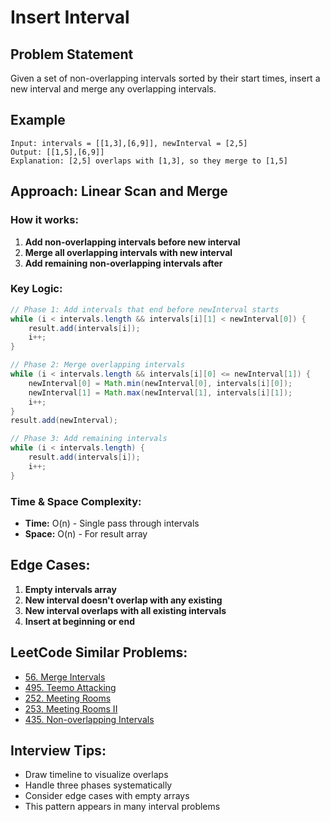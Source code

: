 # Insert Interval

## Problem Statement
Given a set of non-overlapping intervals sorted by their start times, insert a new interval and merge any overlapping intervals.

## Example
```
Input: intervals = [[1,3],[6,9]], newInterval = [2,5]
Output: [[1,5],[6,9]]
Explanation: [2,5] overlaps with [1,3], so they merge to [1,5]
```

## Approach: Linear Scan and Merge

### How it works:
1. **Add non-overlapping intervals before new interval**
2. **Merge all overlapping intervals with new interval**
3. **Add remaining non-overlapping intervals after**

### Key Logic:
```java
// Phase 1: Add intervals that end before newInterval starts
while (i < intervals.length && intervals[i][1] < newInterval[0]) {
    result.add(intervals[i]);
    i++;
}

// Phase 2: Merge overlapping intervals
while (i < intervals.length && intervals[i][0] <= newInterval[1]) {
    newInterval[0] = Math.min(newInterval[0], intervals[i][0]);
    newInterval[1] = Math.max(newInterval[1], intervals[i][1]);
    i++;
}
result.add(newInterval);

// Phase 3: Add remaining intervals
while (i < intervals.length) {
    result.add(intervals[i]);
    i++;
}
```

### Time & Space Complexity:
- **Time:** O(n) - Single pass through intervals
- **Space:** O(n) - For result array

## Edge Cases:
1. **Empty intervals array**
2. **New interval doesn't overlap with any existing**
3. **New interval overlaps with all existing intervals**
4. **Insert at beginning or end**

## LeetCode Similar Problems:
- [56. Merge Intervals](https://leetcode.com/problems/merge-intervals/)
- [495. Teemo Attacking](https://leetcode.com/problems/teemo-attacking/)
- [252. Meeting Rooms](https://leetcode.com/problems/meeting-rooms/)
- [253. Meeting Rooms II](https://leetcode.com/problems/meeting-rooms-ii/)
- [435. Non-overlapping Intervals](https://leetcode.com/problems/non-overlapping-intervals/)

## Interview Tips:
- Draw timeline to visualize overlaps
- Handle three phases systematically
- Consider edge cases with empty arrays
- This pattern appears in many interval problems 